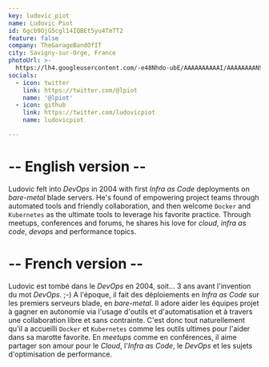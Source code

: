 ```yaml
---
key: ludovic_piot
name: Ludovic Piot
id: 6gcb9OjG5cgl14IQBEt5yu4TmTT2
feature: false
company: TheGarageBandOfIT
city: Savigny-sur-Orge, France
photoUrl: >-
  https://lh4.googleusercontent.com/-e48Nhdo-ubE/AAAAAAAAAAI/AAAAAAAANS0/iek18uwtDEw/photo.jpg
socials:
  - icon: twitter
    link: https://twitter.com/@lpiot
    name: '@lpiot'
  - icon: github
    link: https://twitter.com/ludovicpiot
    name: ludovicpiot

---
```


# -- English version --  
Ludovic felt into _DevOps_ in 2004 with first _Infra as Code_ deployments on _bare-metal_ blade servers. He's found of empowering project teams through automated tools and friendly collaboration, and then welcome `Docker` and `Kubernetes` as the ultimate tools to leverage his favorite practice. Through meetups, conferences and forums, he shares his love for _cloud_, _infra as code_, _devops_ and performance topics. 

# -- French version --  
Ludovic est tombé dans le _DevOps_ en 2004, soit… 3 ans avant l'invention du mot _DevOps_. ;-) A l'époque, il fait des déploiements en _Infra as Code_ sur les premiers serveurs blade, en _bare-metal_. Il adore aider les équipes projet à gagner en autonomie via l'usage d'outils et d'automatisation et à travers une collaboration libre et sans contrainte. C'est donc tout naturellement qu'il a accueilli `Docker` et `Kubernetes` comme les outils ultimes pour l'aider dans sa marotte favorite. En _meetups_ comme en conférences, il aime partager son amour pour le _Cloud_, l'_Infra as Code_, le _DevOps_ et les sujets d'optimisation de performance. 
